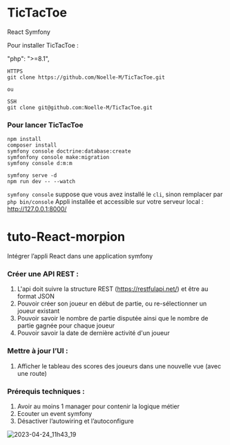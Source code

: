 # TicTacToe
React Symfony

Pour installer TicTacToe :

"php": ">=8.1",
````
HTTPS
git clone https://github.com/Noelle-M/TicTacToe.git

ou

SSH
git clone git@github.com:Noelle-M/TicTacToe.git
````
### Pour lancer TicTacToe
````
npm install
composer install
symfony console doctrine:database:create
symfonfony console make:migration
symfony console d:m:m

symfony serve -d
npm run dev -- --watch
````
``symfony console`` suppose que vous avez installé le ``cli``, sinon remplacer par ``php bin/console``
Appli installée et accessible sur votre serveur local : http://127.0.0.1:8000/


# tuto-React-morpion

Intégrer l’appli React dans une application symfony

### Créer une API REST :
1. L'api doit suivre la structure REST (https://restfulapi.net/) et être au format JSON
2. Pouvoir créer son joueur en début de partie, ou re-sélectionner un joueur existant
3. Pouvoir savoir le nombre de partie disputée ainsi que le nombre de partie gagnée pour chaque joueur
4. Pouvoir savoir la date de dernière activité d'un joueur

### Mettre à jour l’UI :
1. Afficher le tableau des scores des joueurs dans une nouvelle vue (avec une route)

### Prérequis techniques : 
1. Avoir au moins 1 manager pour contenir la logique métier
2. Ecouter un event symfony
3. Désactiver l’autowiring et l’autoconfigure

![2023-04-24_11h43_19](https://user-images.githubusercontent.com/43520762/234223692-0985e443-d154-4128-817b-37ea7575ebbe.gif)

